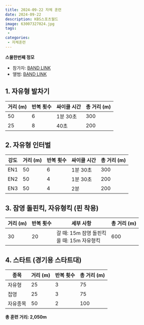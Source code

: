 ```yaml
---
title: 2024-09-22 자체 훈련
date: 2024-09-22
description: KBS스포츠월드
image: 63007327024.jpg
tags:
 - 
categories:
 - 자체훈련
---
```


**스물한번째 정모**

- 참가자: [BAND LINK](https://band.us/band/93484357/schedule/4%2F93484357%2F473873524%2F19700101)
- 앨범: [BAND LINK](https://band.us/band/93484357/album/82084987)


## 1. 자유형 발차기

| 거리 (m) | 반복 횟수 | 싸이클 시간 | 총 거리 (m) |
|----------|-----------|-------------|-------------|
| 50 | 6 | 1분 30초 | 300 |
| 25 | 8 | 40초 | 200 |

## 2. 자유형 인터벌

| 강도 | 거리 (m) | 반복 횟수 | 싸이클 시간 | 총 거리 (m) |
|------|----------|-----------|-------------|-------------|
| EN1 | 50 | 6 | 1분 30초 | 300 |
| EN2 | 50 | 4 | 1분 30초 | 200 |
| EN3 | 50 | 4 | 2분 | 200 |

## 3. 잠영 돌핀킥, 자유형킥 (핀 착용)

| 거리 (m) | 반복 횟수 | 세부 사항 | 총 거리 (m) |
|----------|-----------|-----------|-------------|
| 30 | 20 | 갈 때: 15m 잠영 돌핀킥<br>올 때: 15m 자유형킥 | 600 |

## 4. 스타트 (경기용 스타트대)

| 종목 | 거리 (m) | 반복 횟수 | 총 거리 (m) |
|------|----------|-----------|-------------|
| 자유형 | 25 | 3 | 75 |
| 접영 | 25 | 3 | 75 |
| 자유종목 | 50 | 2 | 100 |

**총 훈련 거리: 2,050m**